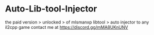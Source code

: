 # Auto-Lib-tool-Injector
the paid version > unlocked > of mlsmanxp libtool > auto injector to any il2cpp game 
contact me at https://discord.gg/mMA8UKnUNV
